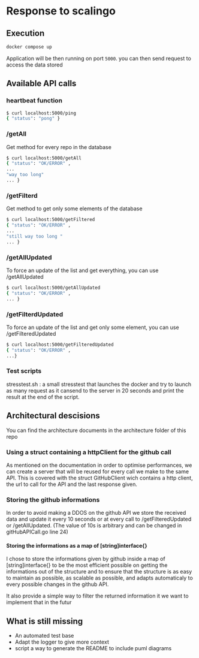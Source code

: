 # Response to scalingo

## Execution

```bash
docker compose up
```

Application will be then running on port `5000`.
you can then send request to access the data stored

## Available API calls

### heartbeat function

```bash
$ curl localhost:5000/ping
{ "status": "pong" }
```

### /getAll

Get method for every repo in the database

```bash
$ curl localhost:5000/getAll
{ "status": "OK/ERROR" ,
...
"way too long"
... }
```

### /getFilterd

Get method to get only some elements of the database

```bash
$ curl localhost:5000/getFiltered
{ "status": "OK/ERROR" ,
...
"still way too long "
... }
```

### /getAllUpdated

To force an update of the list and get everything, you can use /getAllUpdated

```bash
$ curl localhost:5000/getAllUpdated
{ "status": "OK/ERROR" ,
... }
```

### /getFilterdUpdated

To force an update of the list and get only some element, you can use /getFilteredUpdated

```bash
$ curl localhost:5000/getFilteredUpdated
{ "status": "OK/ERROR" ,
...}
```

### Test scripts

stresstest.sh : a small stresstest that launches the docker and try to launch as many request as it cansend to the server in 20 seconds and print the result at the end of the script.

## Architectural descisions

You can find the architecture documents in the architecture folder of this repo

### Using a struct containing a httpClient for the github call

As mentioned on the documentation in order to optimise performances, we can create a server that will be reused for every call we make to the same API. This is covered with the struct GitHubClient wich contains a http client, the url to call for the API and the last response given.

### Storing the github informations

In order to avoid making a DDOS on the github API we store the received data and update it every 10 seconds or at every call to /getFilteredUpdated or /getAllUpdated. (The value of 10s is arbitrary and can be changed in gitHubAPICall.go line 24)

#### Storing the informations as a map of [string]interface{}

I chose to store the informations given by github inside a map of [string]interface{} to be the most efficient possible on getting the informations out of the structure and to ensure that the structure is as easy to maintain as possible, as scalable as possible, and adapts automaticaly to every possible changes in the github API.

It also provide a simple way to filter the returned information it we want to implement that in the futur

## What is still missing

- An automated test base
- Adapt the logger to give more context
- script a way to generate the README to include puml diagrams
